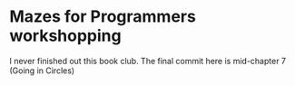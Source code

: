 # Mazes for Programmers workshopping

I never finished out this book club. The final commit here is mid-chapter 7 (Going in Circles)
